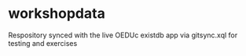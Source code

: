 # workshopdata
Respository synced with the live OEDUc existdb app via gitsync.xql for testing and exercises
